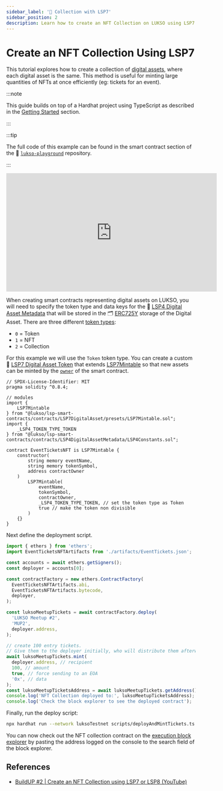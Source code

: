 ```yaml
---
sidebar_label: '👾 Collection with LSP7'
sidebar_position: 2
description: Learn how to create an NFT Collection on LUKSO using LSP7 Digital Asset standard.
---
```


# Create an NFT Collection Using LSP7

This tutorial explores how to create a collection of [digital assets](/standards/tokens/LSP7-Digital-Asset.md), where each digital asset is the same. This method is useful for minting large quantities of NFTs at once efficiently (eg: tickets for an event).

:::note

This guide builds on top of a Hardhat project using TypeScript as described in the [Getting Started](../getting-started.md) section.

:::

:::tip

The full code of this example can be found in the smart contract section of the 👾 [`lukso-playground`](https://github.com/lukso-network/lukso-playground) repository.

:::

<div class="video-container">
<iframe width="560" height="315" src="https://www.youtube.com/embed/DMpeMswK12w?si=DqttxMJIv6c4H0FQ" title="YouTube video player" frameborder="0" allow="accelerometer; autoplay; clipboard-write; encrypted-media; gyroscope; picture-in-picture; web-share" referrerpolicy="strict-origin-when-cross-origin" allowfullscreen></iframe>
</div>

When creating smart contracts representing digital assets on LUKSO, you will need to specify the token type and data keys for the 📄 [LSP4 Digital Asset Metadata](/standards/tokens/LSP4-Digital-Asset-Metadata) that will be stored in the 🗂️ [ERC725Y](/standards/erc725.md#erc725y-generic-data-keyvalue-store) storage of the Digital Asset. There are three different [token types](/standards/tokens/LSP4-Digital-Asset-Metadata.md#lsp4tokentype):

- `0` = Token
- `1` = NFT
- `2` = Collection

For this example we will use the `Token` token type. You can create a custom 🌄 [LSP7 Digital Asset Token](/standards/tokens/LSP7-Digital-Asset.md) that extends [LSP7Mintable](../../../contracts/contracts/LSP7DigitalAsset/presets/LSP7Mintable.md) so that new assets can be minted by the [`owner`](../../../contracts/contracts/LSP7DigitalAsset/presets/LSP7Mintable.md#owner) of the smart contract.

```solidity title="contracts/Example1/EventTicketsNFT.sol"
// SPDX-License-Identifier: MIT
pragma solidity ^0.8.4;

// modules
import {
    LSP7Mintable
} from "@lukso/lsp-smart-contracts/contracts/LSP7DigitalAsset/presets/LSP7Mintable.sol";
import {
    _LSP4_TOKEN_TYPE_TOKEN
} from "@lukso/lsp-smart-contracts/contracts/LSP4DigitalAssetMetadata/LSP4Constants.sol";

contract EventTicketsNFT is LSP7Mintable {
    constructor(
        string memory eventName,
        string memory tokenSymbol,
        address contractOwner
    )
        LSP7Mintable(
            eventName,
            tokenSymbol,
            contractOwner,
            _LSP4_TOKEN_TYPE_TOKEN, // set the token type as Token
            true // make the token non divisible
        )
    {}
}
```

Next define the deployment script.

```ts title="scripts/deployAndMintTickets.ts"
import { ethers } from 'ethers';
import EventTicketsNFTArtifacts from './artifacts/EventTickets.json';

const accounts = await ethers.getSigners();
const deployer = accounts[0];

const contractFactory = new ethers.ContractFactory(
  EventTicketsNFTArtifacts.abi,
  EventTicketsNFTArtifacts.bytecode,
  deployer,
);

const luksoMeetupTickets = await contractFactory.deploy(
  'LUKSO Meetup #2',
  'MUP2',
  deployer.address,
);

// create 100 entry tickets.
// Give them to the deployer initially, who will distribute them afterwards.
await luksoMeetupTickets.mint(
  deployer.address, // recipient
  100, // amount
  true, // force sending to an EOA
  '0x', // data
);
const luksoMeetupTicketsAddress = await luksoMeetupTickets.getAddress();
console.log('NFT Collection deployed to:', luksoMeetupTicketsAddress);
console.log('Check the block explorer to see the deployed contract');
```

Finally, run the deploy script:

```sh
npx hardhat run --network luksoTestnet scripts/deployAndMintTickets.ts
```

You can now check out the NFT collection contract on the [execution block explorer](https://explorer.execution.testnet.lukso.network/) by pasting the address logged on the console to the search field of the block explorer.

## References

- [BuildUP #2 | Create an NFT Collection using LSP7 or LSP8 (YouTube)](https://www.youtube.com/watch?v=DMpeMswK12w)
